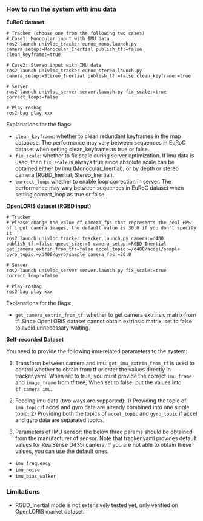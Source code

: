 ### How to run the system with imu data


**EuRoC dataset**

```shell
# Tracker (choose one from the following two cases)
# Case1: Monocular input with IMU data
ros2 launch univloc_tracker euroc_mono.launch.py camera_setup:=Monocular_Inertial publish_tf:=false clean_keyframe:=true

# Case2: Stereo input with IMU data
ros2 launch univloc_tracker euroc_stereo.launch.py camera_setup:=Stereo_Inertial publish_tf:=false clean_keyframe:=true

# Server
ros2 launch univloc_server server.launch.py fix_scale:=true correct_loop:=false

# Play rosbag
ros2 bag play xxx
```

Explanations for the flags:

- `clean_keyframe`: whether to clean redundant keyframes in the map database. The performance may vary between sequences in EuRoC dataset when setting clean_keyframe as true or false.
- `fix_scale`: whether to fix scale during server optimization. If imu data is used, then `fix_scale` is always true since absolute scale can be obtained either by imu (Monocular_Inertial), or by depth or stereo camera (RGBD_Inertial, Stereo_Inertial).
- `correct_loop`: whether to enable loop correction in server. The performance may vary between sequences in EuRoC dataset when setting correct_loop as true or false.


**OpenLORIS dataset (RGBD input)**

```shell
# Tracker
# Please change the value of camera_fps that represents the real FPS of input camera images, the default value is 30.0 if you don't specify it
ros2 launch univloc_tracker tracker.launch.py camera:=d400 publish_tf:=false queue_size:=0 camera_setup:=RGBD_Inertial get_camera_extrin_from_tf:=false accel_topic:=/d400/accel/sample gyro_topic:=/d400/gyro/sample camera_fps:=30.0

# Server
ros2 launch univloc_server server.launch.py fix_scale:=true correct_loop:=false

# Play rosbag
ros2 bag play xxx
```

Explanations for the flags:

- `get_camera_extrin_from_tf`: whether to get camera extrinsic matrix from tf. Since OpenLORIS dataset cannot obtain extrinsic matrix, set to false to avoid unnecessary waiting.


**Self-recorded Dataset**

You need to provide the following imu-related parameters to the system:

1. Transform between camera and imu: `get_imu_extrin_from_tf` is used to control whether to obtain from tf or enter the values directly in tracker.yaml. When set to true, you must provide the correct `imu_frame` and `image_frame` from tf tree; When set to false, put the values into `tf_camera_imu`.

2. Feeding imu data (two ways are supported): 1) Providing the topic of `imu_topic` if accel and gyro data are already combined into one single topic; 2) Providing both the topics of `accel_topic` and `gyro_topic` if accel and gyro data are separated topics.

3. Parameters of IMU sensor: the below three params should be obtained from the manufacturer of sensor. Note that tracker.yaml provides default values for RealSense D435i camera. If you are not able to obtain these values, you can use the default ones.
- `imu_frequency`
- `imu_noise`
- `imu_bias_walker`

### Limitations

- RGBD_Inertial mode is not extensively tested yet, only verified on OpenLORIS market dataset.
